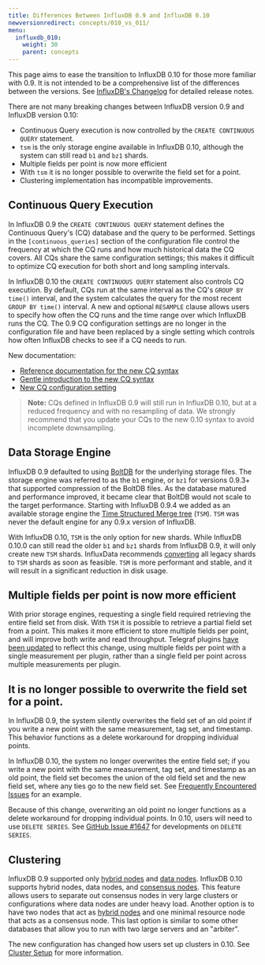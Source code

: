 ```yaml
---
title: Differences Between InfluxDB 0.9 and InfluxDB 0.10
newversionredirect: concepts/010_vs_011/
menu:
  influxdb_010:
    weight: 30
    parent: concepts
---
```


This page aims to ease the transition to InfluxDB 0.10 for those more familiar with 0.9.
It is not intended to be a comprehensive list of the differences between the versions.
See [InfluxDB's Changelog](https://github.com/influxdata/influxdb/blob/master/CHANGELOG.md) for detailed release notes.

There are not many breaking changes between InfluxDB version 0.9 and InfluxDB version 0.10:

* Continuous Query execution is now controlled by the `CREATE CONTINUOUS QUERY` statement.
* `tsm` is the only storage engine available in InfluxDB 0.10, although the system can still read `b1` and `bz1` shards.
* Multiple fields per point is now more efficient
* With `tsm` it is no longer possible to overwrite the field set for a point.
* Clustering implementation has incompatible improvements.

## Continuous Query Execution

In InfluxDB 0.9 the `CREATE CONTINUOUS QUERY` statement defines the Continuous Query's (CQ) database and the query to be performed.
Settings in the `[continuous_queries]` section of the configuration file control the frequency at which the CQ runs and how much historical data the CQ covers.
All CQs share the same configuration settings; this makes it difficult to optimize CQ execution for both short and long sampling intervals.

In InfluxDB 0.10 the `CREATE CONTINUOUS QUERY` statement also controls CQ execution.
By default, CQs run at the same interval as the CQ's `GROUP BY time()` interval, and the system calculates the query for the most recent `GROUP BY time()` interval.
A new and optional `RESAMPLE` clause allows users to specify how often the CQ runs and the time range over which InfluxDB runs the CQ.
The 0.9 CQ configuration settings are no longer in the configuration file and have been replaced by a single setting which controls how often InfluxDB checks to see if a CQ needs to run.

New documentation:

* [Reference documentation for the new CQ syntax](/influxdb/v0.10/query_language/spec/#create-continuous-query)
* [Gentle introduction to the new CQ syntax](/influxdb/v0.10/query_language/continuous_queries/#the-create-continuous-query-statement)
* [New CQ configuration setting](/influxdb/v0.10/administration/config/#continuous-queries)

> **Note:** CQs defined in InfluxDB 0.9 will still run in InfluxDB 0.10, but at a reduced frequency and with no resampling of data.
We strongly recommend that you update your CQs to the new 0.10 syntax to avoid incomplete downsampling.

## Data Storage Engine

InfluxDB 0.9 defaulted to using [BoltDB](https://github.com/boltdb/bolt) for the underlying storage files.
The storage engine was referred to as the `b1` engine, or `bz1` for versions 0.9.3+ that supported compression of the BoltDB files.
As the database matured and performance improved, it became clear that BoltDB would not scale to the target performance.
Starting with InfluxDB 0.9.4 we added as an available storage engine the [Time Structured Merge tree](/influxdb/v0.10/concepts/storage_engine/#the-new-influxdb-storage-engine-from-lsm-tree-to-b-tree-and-back-again-to-create-the-time-structured-merge-tree) (`TSM`).
`TSM` was never the default engine for any 0.9.x version of InfluxDB.

With InfluxDB 0.10, `TSM` is the only option for new shards. While InfluxDB 0.10.0 can still read the older `b1` and `bz1` shards from InfluxDB 0.9, it will only create new `TSM` shards.
InfluxData recommends [converting](https://github.com/influxdata/influxdb/blob/master/cmd/influx_tsm/README.md) all legacy shards to `TSM` shards as soon as feasible. `TSM` is more performant and stable, and it will result in a significant reduction in disk usage.

## Multiple fields per point is now more efficient

With prior storage engines, requesting a single field required retrieving the entire field set from disk. With `TSM` it is possible to retrieve a partial field set from a point. This makes it more efficient to store multiple fields per point, and will improve both write and read throughput. Telegraf plugins [have been updated](https://influxdata.com/blog/announcing-telegraf-0-10-0/) to reflect this change, using multiple fields per point with a single measurement per plugin, rather than a single field per point across multiple measurements per plugin.

## It is no longer possible to overwrite the field set for a point.

In InfluxDB 0.9, the system silently overwrites the field set of an old point if you write a new point with the same measurement, tag set, and timestamp.
This behavior functions as a delete workaround for dropping individual points.

In InfluxDB 0.10, the system no longer overwrites the entire field set; if you write a new point with the same measurement, tag set, and timestamp as an old point, the field set becomes the union of the old field set and the new field set, where any ties go to the new field set.
See [Frequently Encountered Issues](/influxdb/v0.10/troubleshooting/frequently_encountered_issues/#writing-duplicate-points) for an example.

Because of this change, overwriting an old point no longer functions as a delete workaround for dropping individual points.
In 0.10, users will need to use `DELETE SERIES`.
See [GitHub Issue #1647](https://github.com/influxdata/influxdb/issues/1647) for developments on `DELETE SERIES`.


## Clustering

InfluxDB 0.9 supported only [hybrid nodes](/influxdb/v0.10/concepts/glossary/#hybrid-node) and [data nodes](/influxdb/v0.10/concepts/glossary/#data-node).
InfluxDB 0.10 supports hybrid nodes, data nodes, and [consensus nodes](/influxdb/v0.10/concepts/glossary/#consensus-node).
This feature allows users to separate out consensus nodes in very large clusters or configurations where data nodes are under heavy load.
Another option is to have two nodes that act as [hybrid nodes](/influxdb/v0.10/concepts/glossary/#hybrid-node) and one minimal resource node that acts as a consensus node.
This last option is similar to some other databases that allow you to run with two large servers and an "arbiter".

The new configuration has changed how users set up clusters in 0.10.
See [Cluster Setup](/influxdb/v0.10/clustering/cluster_setup/) for more information.

